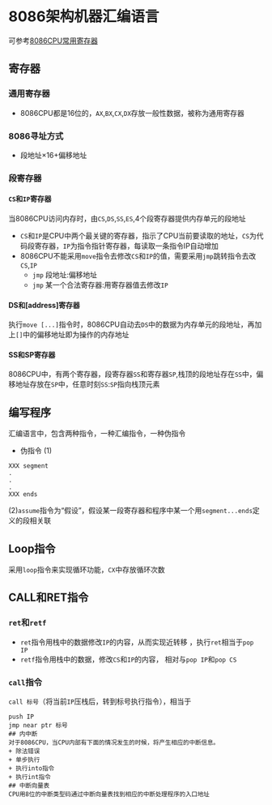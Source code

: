 # 8086架构机器汇编语言
可参考[8086CPU常用寄存器](https://blog.csdn.net/weixin_44756457/article/details/104444573#:~:text=%E5%AF%84%E5%AD%98%E5%99%A8%EF%BC%88Register%EF%BC%89%EF%BC%9ACPU%E5%86%85%E9%83%A8%E7%94%A8%E4%BA%8E%E6%9A%82%E6%97%B6%E5%AD%98%E6%94%BE%E7%A8%8B%E5%BA%8F%E6%89%A7%E8%A1%8C%E8%BF%87%E7%A8%8B%E4%B8%AD%E7%9A%84%E4%BB%A3%E7%A0%81%E5%92%8C%E6%95%B0%E6%8D%AE%E7%9A%84%20%E9%AB%98%E9%80%9F%E5%AD%98%E5%82%A8%E5%8D%95%E5%85%83,%E3%80%82%208086%E7%9A%84%E5%AF%84%E5%AD%98%E5%99%A8%E7%BB%84%E5%8F%AF%E5%88%86%E4%B8%BA8%E4%B8%AA%E9%80%9A%E7%94%A8%E5%AF%84%E5%AD%98%E5%99%A8%EF%BC%884%E4%B8%AA%E6%95%B0%E6%8D%AE%E5%AF%84%E5%AD%98%E5%99%A8%EF%BC%8C4%E4%B8%AA%E5%9C%B0%E5%9D%80%E5%AF%84%E5%AD%98%E5%99%A8%EF%BC%89%EF%BC%8C1%E4%B8%AA%E6%A0%87%E5%BF%97%E5%AF%84%E5%AD%98%E5%99%A8%EF%BC%8C1%E4%B8%AA%E6%8C%87%E4%BB%A4%E6%8C%87%E9%92%88%E5%AF%84%E5%AD%98%E5%99%A8%E5%8F%8A4%E4%B8%AA%E6%AE%B5%E5%AF%84%E5%AD%98%E5%99%A8%E3%80%82)
## 寄存器
### 通用寄存器
+ 8086CPU都是16位的，`AX`,`BX`,`CX`,`DX`存放一般性数据，被称为通用寄存器
### 8086寻址方式
+ 段地址×16+偏移地址
### 段寄存器
#### `CS`和`IP`寄存器
当8086CPU访问内存时，由`CS`,`DS`,`SS`,`ES`,4个段寄存器提供内存单元的段地址
+ `CS`和`IP`是CPU中两个最关键的寄存器，指示了CPU当前要读取的地址，`CS`为代码段寄存器，`IP`为指令指针寄存器，每读取一条指令IP自动增加
+ 8086CPU不能采用`move`指令去修改`CS`和`IP`的值，需要采用`jmp`跳转指令去改`CS`,`IP`
    + `jmp` 段地址:偏移地址 
    + `jmp` 某一个合法寄存器:用寄存器值去修改`IP`
#### DS和[address]寄存器
执行`move [...]`指令时，8086CPU自动去`DS`中的数据为内存单元的段地址，再加上`[]`中的偏移地址即为操作的内存地址
#### SS和SP寄存器
8086CPU中，有两个寄存器，段寄存器`SS`和寄存器`SP`,栈顶的段地址存在`SS`中，偏移地址存放在`SP`中，任意时刻`SS`:`SP`指向栈顶元素
## 编写程序
汇编语言中，包含两种指令，一种汇编指令，一种伪指令
+ 伪指令
(1)
```
XXX segment
.
.
.
XXX ends
```
(2)`assume`指令为“假设”，假设某一段寄存器和程序中某一个用`segment...ends`定义的段相关联
## Loop指令
采用`loop`指令来实现循环功能，`CX`中存放循环次数
## CALL和RET指令
### `ret`和`retf`
+ `ret`指令用栈中的数据修改`IP`的内容，从而实现近转移
，执行`ret`相当于`pop IP`
+ `retf`指令用栈中的数据，修改`CS`和`IP`的内容，
相对与`pop IP`和`pop CS`
### `call`指令
`call 标号`（将当前`IP`压栈后，转到标号执行指令），相当于
```
push IP
jmp near ptr 标号
## 内中断
对于8086CPU，当CPU内部有下面的情况发生的时候，将产生相应的中断信息。
+ 除法错误
+ 单步执行
+ 执行into指令
+ 执行int指令
## 中断向量表
CPU用8位的中断类型码通过中断向量表找到相应的中断处理程序的入口地址
